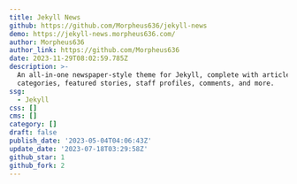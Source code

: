 ```yaml
---
title: Jekyll News
github: https://github.com/Morpheus636/jekyll-news
demo: https://jekyll-news.morpheus636.com/
author: Morpheus636
author_link: https://github.com/Morpheus636
date: 2023-11-29T08:02:59.785Z
description: >-
  An all-in-one newspaper-style theme for Jekyll, complete with articles,
  categories, featured stories, staff profiles, comments, and more.
ssg:
  - Jekyll
css: []
cms: []
category: []
draft: false
publish_date: '2023-05-04T04:06:43Z'
update_date: '2023-07-18T03:29:58Z'
github_star: 1
github_fork: 2
---
```

